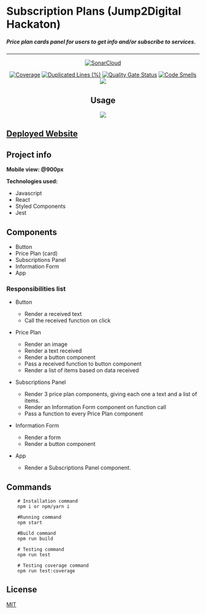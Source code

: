 
# Subscription Plans (Jump2Digital Hackaton)

##### Price plan cards panel for users to get info and/or subscribe to services.


------------
<div align="center">

[![SonarCloud](https://sonarcloud.io/images/project_badges/sonarcloud-white.svg)](https://sonarcloud.io/summary/new_code?id=luisdudamel_hackaton-jump2digital)


[![Coverage](https://sonarcloud.io/api/project_badges/measure?project=luisdudamel_hackaton-jump2digital&metric=coverage)](https://sonarcloud.io/summary/new_code?id=luisdudamel_hackaton-jump2digital) 
[![Duplicated Lines (%)](https://sonarcloud.io/api/project_badges/measure?project=luisdudamel_hackaton-jump2digital&metric=duplicated_lines_density)](https://sonarcloud.io/summary/new_code?id=luisdudamel_hackaton-jump2digital)
[![Quality Gate Status](https://sonarcloud.io/api/project_badges/measure?project=luisdudamel_hackaton-jump2digital&metric=alert_status)](https://sonarcloud.io/summary/new_code?id=luisdudamel_hackaton-jump2digital)
[![Code Smells](https://sonarcloud.io/api/project_badges/measure?project=luisdudamel_hackaton-jump2digital&metric=code_smells)](https://sonarcloud.io/summary/new_code?id=luisdudamel_hackaton-jump2digital)
 <img src="https://img.shields.io/badge/-ReactJs-61DAFB?logo=react&logoColor=white&logoWidth=30" />
  

 

</div>

<div align="center">
  
## Usage
<img src="https://s1.gifyu.com/images/hack2digitalLR_1.gif" />
 </div>
  
  
## [Deployed Website](https://jump2digital-hackaton-luis-dudamel.netlify.app/)

## Project info

**Mobile view: @900px**

**Technologies used:**
  - Javascript
  - React
  - Styled Components
  - Jest

## Components
  * Button
  * Price Plan (card)
  * Subscriptions Panel
  * Information Form
  * App

### Responsibilities list
  * Button
    * Render a received text
    * Call the received function on click
    
  * Price Plan
    * Render an image
    * Render a text received
    * Render a button component
    * Pass a received function to button component
    * Render a list of items based on data received
  
  * Subscriptions Panel
    * Render 3 price plan components, giving each one a text and a list of items.
    * Render an Information Form component on function call
    * Pass a function to every Price Plan component

  * Information Form
    * Render a form
    * Render a button component
  
  * App
    * Render a Subscriptions Panel component.


## Commands

```shell
    # Installation command
    npm i or npm/yarn i 

    #Running command
    npm start

    #Build command
    npm run build
```

```shell
    # Testing command
    npm run test

    # Testing coverage command
    npm run test:coverage
```

## License 

[MIT](https://opensource.org/licenses/MIT)
